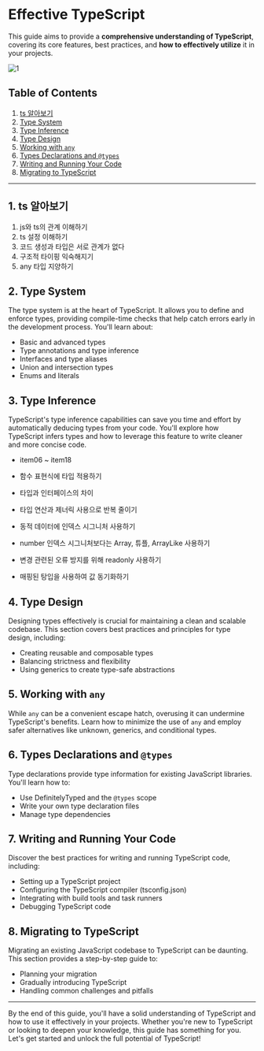 # Effective TypeScript

This guide aims to provide a **comprehensive understanding of TypeScript**, covering its core features, best practices, and **how to effectively utilize** it in your projects.

![1](https://github.com/user-attachments/assets/9c0f5521-6172-44cf-b9ea-e9927b44898f)

## Table of Contents

1. [ts 알아보기]()
2. [Type System]()
3. [Type Inference]()
4. [Type Design]()
5. [Working with `any`]()
6. [Types Declarations and `@types`]()
7. [Writing and Running Your Code]()
8. [Migrating to TypeScript]()

---

## 1. ts 알아보기

1. js와 ts의 관계 이해하기
2. ts 설정 이해하기
3. 코드 생성과 타입은 서로 관계가 없다
4. 구조적 타이핑 익숙해지기
5. any 타입 지양하기

## 2. Type System

The type system is at the heart of TypeScript. It allows you to define and enforce types, providing compile-time checks that help catch errors early in the development process. You'll learn about:

- Basic and advanced types
- Type annotations and type inference
- Interfaces and type aliases
- Union and intersection types
- Enums and literals

## 3. Type Inference

TypeScript's type inference capabilities can save you time and effort by automatically deducing types from your code. You'll explore how TypeScript infers types and how to leverage this feature to write cleaner and more concise code.

- item06 ~ item18

- 함수 표현식에 타입 적용하기
- 타입과 인터페이스의 차이
- 타입 연산과 제너릭 사용으로 반복 줄이기
- 동적 데이터에 인덱스 시그니처 사용하기
- number 인덱스 시그니처보다는 Array, 튜플, ArrayLike 사용하기
- 변경 관련된 오류 방지를 위해 readonly 사용하기
- 매핑된 탕입을 사용하여 값 동기화하기

## 4. Type Design

Designing types effectively is crucial for maintaining a clean and scalable codebase. This section covers best practices and principles for type design, including:

- Creating reusable and composable types
- Balancing strictness and flexibility
- Using generics to create type-safe abstractions

## 5. Working with `any`

While `any` can be a convenient escape hatch, overusing it can undermine TypeScript's benefits. Learn how to minimize the use of `any` and employ safer alternatives like unknown, generics, and conditional types.

## 6. Types Declarations and `@types`

Type declarations provide type information for existing JavaScript libraries. You'll learn how to:

- Use DefinitelyTyped and the `@types` scope
- Write your own type declaration files
- Manage type dependencies

## 7. Writing and Running Your Code

Discover the best practices for writing and running TypeScript code, including:

- Setting up a TypeScript project
- Configuring the TypeScript compiler (tsconfig.json)
- Integrating with build tools and task runners
- Debugging TypeScript code

## 8. Migrating to TypeScript

Migrating an existing JavaScript codebase to TypeScript can be daunting. This section provides a step-by-step guide to:

- Planning your migration
- Gradually introducing TypeScript
- Handling common challenges and pitfalls

---

By the end of this guide, you'll have a solid understanding of TypeScript and how to use it effectively in your projects. Whether you're new to TypeScript or looking to deepen your knowledge, this guide has something for you. Let's get started and unlock the full potential of TypeScript!
